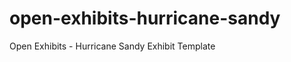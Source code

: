 open-exhibits-hurricane-sandy
=============================

Open Exhibits - Hurricane Sandy Exhibit Template
